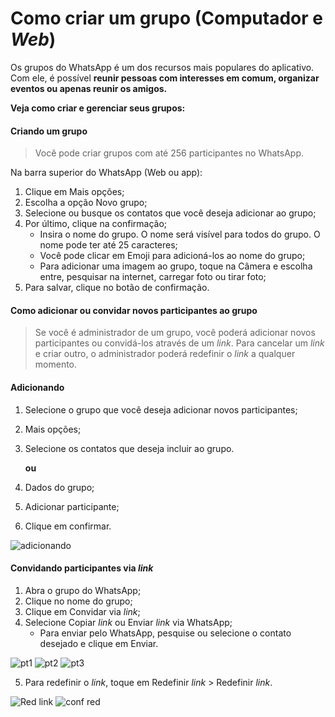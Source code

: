 # Como criar um grupo (Computador e *Web*)
 
 Os grupos do WhatsApp é um dos recursos mais populares do aplicativo. Com ele, é possível **reunir pessoas com interesses em comum, organizar eventos ou apenas reunir os amigos.**
 
 **Veja como criar e gerenciar seus grupos:**
 
#### Criando um grupo

> Você pode criar grupos com até 256 participantes no WhatsApp.

Na barra superior do WhatsApp (Web ou app):
 1. Clique em Mais opções;
 2. Escolha a opção Novo grupo;
 3. Selecione ou busque os contatos que você deseja adicionar ao grupo;
 4. Por último, clique na confirmação;
    - Insira o nome do grupo. O nome será visível para todos do grupo.
O nome pode ter até 25 caracteres;
    - Você pode clicar em Emoji para adicioná-los ao nome do grupo;
    - Para adicionar uma imagem ao grupo, toque na Câmera e escolha entre, pesquisar na internet, carregar foto ou tirar foto; 
 5. Para salvar, clique no botão de confirmação.
 

#### Como adicionar ou convidar novos participantes ao grupo
 
> Se você é administrador de um grupo, você poderá adicionar novos participantes ou convidá-los através de um _link_. Para cancelar um _link_ e criar outro, o administrador poderá redefinir o _link_ a qualquer momento.
 
#### Adicionando
1. Selecione o grupo que você deseja adicionar novos participantes;
2. Mais opções; 
3. Selecione os contatos que deseja incluir ao grupo.

    **ou**


1. Dados do grupo; 
2. Adicionar participante; 
3. Clique em confirmar.
 
![adicionando](https://s2.glbimg.com/7z_WubF9pIEz3_CJDQfG6luSpM8=/0x0:996x584/984x0/smart/filters:strip_icc()/i.s3.glbimg.com/v1/AUTH_08fbf48bc0524877943fe86e43087e7a/internal_photos/bs/2018/W/t/UuDqLORKaC72GbyFv58Q/whats2.jpg)
 
#### Convidando participantes via _link_
 
1. Abra o grupo do WhatsApp; 
2. Clique no nome do grupo;
3. Clique em Convidar via _link_;
4. Selecione Copiar _link_ ou Enviar _link_ via WhatsApp;
   - Para enviar pelo WhatsApp, pesquise ou selecione o contato desejado e clique em Enviar.


 ![pt1](https://s2.glbimg.com/OXhhtCuEFv47gY37mCCDr2EOGnA=/0x0:695x391/984x0/smart/filters:strip_icc()/i.s3.glbimg.com/v1/AUTH_08fbf48bc0524877943fe86e43087e7a/internal_photos/bs/2021/x/r/FZZV7gRry1TxxnZ7gglw/passo-1.jpg)
 ![pt2](https://s2.glbimg.com/gRYYXzWxJdufJwMyGgYwXNJ8GNk=/0x0:695x358/984x0/smart/filters:strip_icc()/i.s3.glbimg.com/v1/AUTH_08fbf48bc0524877943fe86e43087e7a/internal_photos/bs/2021/b/B/rqYGAaSA2DJLqdtvqP1w/passo-2.jpg)
 ![pt3](https://s2.glbimg.com/pDIvmQYdqb5P2izGfHIaAUxAz1s=/0x0:695x395/984x0/smart/filters:strip_icc()/i.s3.glbimg.com/v1/AUTH_08fbf48bc0524877943fe86e43087e7a/internal_photos/bs/2021/q/R/r71yDAReKgVdDFG9k0Kg/passo-3.jpg)
 
 5. Para redefinir o _link_, toque em Redefinir _link_ > Redefinir _link_.
 
![Red link](https://s2.glbimg.com/l9pTevXPs7r_W4nDoPYdtbCDDrc=/0x0:695x410/984x0/smart/filters:strip_icc()/i.s3.glbimg.com/v1/AUTH_08fbf48bc0524877943fe86e43087e7a/internal_photos/bs/2021/X/i/GQZ21iTPACxPJRq9pPjw/passo-1.jpg)
![conf red](https://s2.glbimg.com/1gTUOLtygvM-5M4a-Slqqq-EJOM=/0x0:695x341/984x0/smart/filters:strip_icc()/i.s3.glbimg.com/v1/AUTH_08fbf48bc0524877943fe86e43087e7a/internal_photos/bs/2021/e/U/AKD4DJRTCapoYyaT2FzA/passo-2.jpg)
